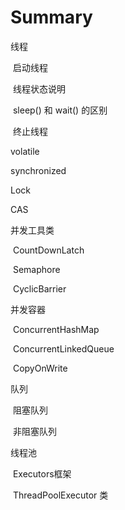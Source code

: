 # Summary

线程

​	启动线程

​	线程状态说明

​	sleep() 和 wait() 的区别

​	终止线程

volatile

synchronized

Lock

CAS

并发工具类

​	CountDownLatch

​	Semaphore

​	CyclicBarrier

并发容器

​	ConcurrentHashMap

​	ConcurrentLinkedQueue

​	CopyOnWrite

队列

​	阻塞队列

​	非阻塞队列

线程池

​	Executors框架

​	ThreadPoolExecutor 类



